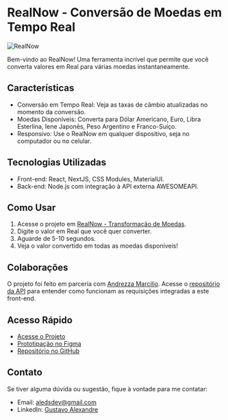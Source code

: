 # RealNow - Conversão de Moedas em Tempo Real

![RealNow](https://images2.imgbox.com/32/89/nqZnUlun_o.png)

Bem-vindo ao RealNow! Uma ferramenta incrível que permite que você converta valores em Real para várias moedas instantaneamente.

## Características

- Conversão em Tempo Real: Veja as taxas de câmbio atualizadas no momento da conversão.
- Moedas Disponíveis: Converta para Dólar Americano, Euro, Libra Esterlina, Iene Japonês, Peso Argentino e Franco-Suíço.
- Responsivo: Use o RealNow em qualquer dispositivo, seja no computador ou no celular.

## Tecnologias Utilizadas

- Front-end: React, NextJS, CSS Modules, MaterialUI.
- Back-end: Node.js com integração à API externa AWESOMEAPI.

## Como Usar

1. Acesse o projeto em [RealNow - Transformação de Moedas](https://realnow.vercel.app/).
2. Digite o valor em Real que você quer converter.
3. Aguarde de 5-10 segundos.
4. Veja o valor convertido em todas as moedas disponíveis!

## Colaborações

O projeto foi feito em parceria com [Andrezza Marcilio](https://github.com/andrezza5). Acesse o [repositório da API](https://github.com/andrezza5/ApiCotacao) para entender como funcionam as requisições integradas a este front-end.

## Acesso Rápido

- [Acesse o Projeto](https://realnow.vercel.app/)
- [Prototipação no Figma](https://www.figma.com/file/pOhllnKxCGkFIjXJi7aveh/RealNow?type=design&node-id=0%3A1&mode=design&t=q2G34oVWgrDK7cXA-1)
- [Repositório no GitHub](https://github.com/gustavoaleds/realnow)

## Contato

Se tiver alguma dúvida ou sugestão, fique à vontade para me contatar:

- Email: aledsdev@gmail.com
- LinkedIn: [Gustavo Alexandre](https://www.linkedin.com/in/gualeds/)
